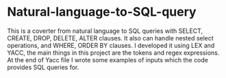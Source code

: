 # Natural-language-to-SQL-query

This is a coverter from natural language to SQL queries with SELECT, CREATE, DROP, DELETE, ALTER clauses. It also can handle nested select operations, and WHERE, ORDER BY clauses. I developed it using LEX and YACC, the main things in this project are the tokens and regex expressions. At the end of Yacc file I wrote some examples of inputs which the code provides SQL queries for.
